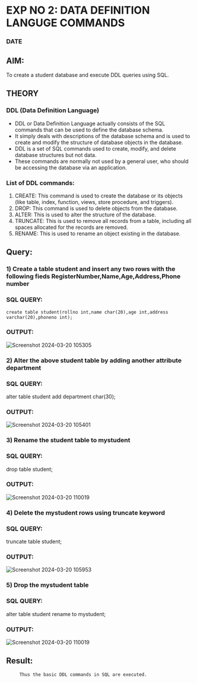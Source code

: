 # EXP NO 2: DATA DEFINITION LANGUGE COMMANDS 
### DATE
## AIM:
To create a student database and execute DDL queries using SQL.


## THEORY
### DDL (Data Definition Language)

* DDL or Data Definition Language actually consists of the SQL commands that can be used to define the database schema.
* It simply deals with descriptions of the database schema and is used to create and modify the structure of database objects in the database.
* DDL is a set of SQL commands used to create, modify, and delete database structures but not data.
* These commands are normally not used by a general user, who should be accessing the database via an application.

 
### List of DDL commands: 
1. CREATE: This command is used to create the database or its objects (like table, index, function, views, store procedure, and triggers).
2. DROP: This command is used to delete objects from the database.
3. ALTER: This is used to alter the structure of the database.
4. TRUNCATE: This is used to remove all records from a table, including all spaces allocated for the records are removed.
5. RENAME: This is used to rename an object existing in the database.

## Query:


### 1) Create a table student  and insert any two rows with the following fieds RegisterNumber,Name,Age,Address,Phone number

### SQL QUERY:
 `create table student(rollno int,name char(20),age int,address varchar(20),phoneno int);`


### OUTPUT:
   ![Screenshot 2024-03-20 105305](https://github.com/nandhu6523/DBMS/assets/123856724/32f888d5-6f11-4374-8338-e319ef933b97)


### 2) Alter the above student table by adding another attribute department

### SQL QUERY: 

alter table student add department char(30);

### OUTPUT:
  ![Screenshot 2024-03-20 105401](https://github.com/nandhu6523/DBMS/assets/123856724/84a2b844-6df6-41a3-a129-f1f847cae16a)


### 3) Rename the student table to mystudent

### SQL QUERY:
drop table student;



### OUTPUT:
![Screenshot 2024-03-20 110019](https://github.com/nandhu6523/DBMS/assets/123856724/3472d823-ecc5-4ae3-ab58-042383240764)




### 4) Delete the mystudent rows using truncate keyword

### SQL QUERY: 
truncate table student;


### OUTPUT:

![Screenshot 2024-03-20 105953](https://github.com/nandhu6523/DBMS/assets/123856724/2bfe15d5-6ed6-4e49-b474-abbb6c7a8e4f)


### 5) Drop the mystudent table
 
### SQL QUERY: 
alter table student rename to mystudent;


### OUTPUT:

 ![Screenshot 2024-03-20 110019](https://github.com/nandhu6523/DBMS/assets/123856724/2743f080-5336-4a12-9ce7-1267fed478de)









## Result:
         Thus the basic DDL commands in SQL are executed. 


